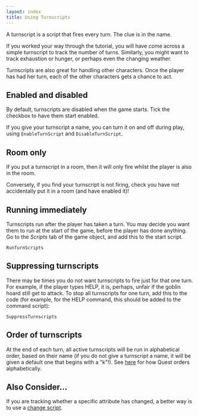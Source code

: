 ```yaml
---
layout: index
title: Using Turnscripts
---
```




A turnscript is a script that fires every turn. The clue is in the name.

If you worked your way through the tutorial, you will have come across a simple turnscript to track the number of turns. Similarly, you might want to track exhaustion or hunger, or perhaps even the changing weather.

Turnscripts are also great for handling other characters. Once the player has had her turn, each of the other characters gets a chance to act.


Enabled and disabled
--------------------

By default, turnscripts are disabled when the game starts. Tick the checkbox to have them start enabled.

If you give your turnscript a name, you can turn it on and off during play, using `EnableTurnScript` and `DisableTurnScript`.


Room only
----------

If you put a turnscript in a room, then it will only fire whilst the player is also in the room.

Conversely, if you find your turnscript is not firing, check you have not accidentally put it in a room (and have enabled it)!



Running immediately
-------------------

Turnscripts run after the player has taken a turn. You may decide you want them to run at the start of the game, before the player has done anything. Go to the _Scripts_ tab of the game object, and add this to the start script.

```
RunTurnScripts
```



Suppressing turnscripts
-----------------------

There may be times you do not want turnscripts to fire just for that one turn. For example, if the player types HELP, it is, perhaps, unfair if the goblin hoard still get to attack. To stop all turnscripts for one turn, add this to the code (for example, for the HELP command, this should be added to the command script):

```
SuppressTurnscripts
```


Order of turnscripts
--------------------

At the end of each turn, all active turnscripts will be run in alphabetical order, based on their name (if you do not give a turnscript a name, it will be given a default one that begins with a "k"!). See [here](http://docs.textadventures.co.uk/quest/functions/objectlistsort.html) for how Quest orders alphabetically.



Also Consider...
----------------

If you are tracking whether a specific attribute has changed, a better way is to use a [change script](change_scripts.html).


